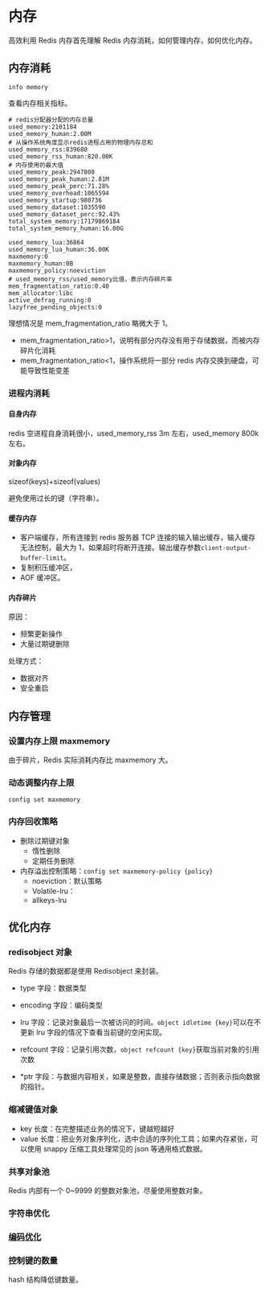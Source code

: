 # 内存

高效利用 Redis 内存首先理解 Redis 内存消耗，如何管理内存，如何优化内存。

## 内存消耗

```shell
info memory
```

查看内存相关指标。

```shell
# redis分配器分配的内存总量
used_memory:2101184
used_memory_human:2.00M
# 从操作系统角度显示redis进程占用的物理内存总和
used_memory_rss:839680
used_memory_rss_human:820.00K
# 内存使用的最大值
used_memory_peak:2947808
used_memory_peak_human:2.81M
used_memory_peak_perc:71.28%
used_memory_overhead:1065594
used_memory_startup:980736
used_memory_dataset:1035590
used_memory_dataset_perc:92.43%
total_system_memory:17179869184
total_system_memory_human:16.00G

used_memory_lua:36864
used_memory_lua_human:36.00K
maxmemory:0
maxmemory_human:0B
maxmemory_policy:noeviction
# used_memory_rss/used_memory比值，表示内存碎片率
mem_fragmentation_ratio:0.40
mem_allocator:libc
active_defrag_running:0
lazyfree_pending_objects:0
```

理想情况是 mem_fragmentation_ratio 略微大于 1。

- mem_fragmentation_ratio>1，说明有部分内存没有用于存储数据，而被内存碎片化消耗
- mem_fragmentation_ratio<1，操作系统将一部分 redis 内存交换到硬盘，可能导致性能变差

### 进程内消耗

#### 自身内存

redis 空进程自身消耗很小，used_memory_rss 3m 左右，used_memory 800k 左右。

#### 对象内存

sizeof(keys)+sizeof(values)

避免使用过长的键（字符串）。

#### 缓存内存

- 客户端缓存，所有连接到 redis 服务器 TCP 连接的输入输出缓存，输入缓存无法控制，最大为 1，如果超时将断开连接。输出缓存参数`client-output-buffer-limit`。
- 复制积压缓冲区，
- AOF 缓冲区。

#### 内存碎片

原因：

- 频繁更新操作
- 大量过期键删除

处理方式：

- 数据对齐
- 安全重启

## 内存管理

### 设置内存上限 maxmemory

由于碎片，Redis 实际消耗内存比 maxmemory 大。

### 动态调整内存上限

```shell
config set maxmemory
```

### 内存回收策略

- 删除过期键对象
  - 惰性删除
  - 定期任务删除
- 内存溢出控制策略：`config set maxmemory-policy {policy}`
  - noeviction：默认策略
  - Volatile-lru：
  - allkeys-lru

## 优化内存

### redisobject 对象

Redis 存储的数据都是使用 Redisobject 来封装。

- type 字段：数据类型

- encoding 字段：编码类型

- lru 字段：记录对象最后一次被访问的时间。`object idletime {key}`可以在不更新 lru 字段的情况下查看当前键的空闲实现。

- refcount 字段：记录引用次数，`object refcount {key}`获取当前对象的引用次数

- \*ptr 字段：与数据内容相关，如果是整数，直接存储数据；否则表示指向数据的指针。

### 缩减键值对象

- key 长度：在完整描述业务的情况下，键越短越好
- value 长度：把业务对象序列化，选中合适的序列化工具；如果内存紧张，可以使用 snappy 压缩工具处理常见的 json 等通用格式数据。

### 共享对象池

Redis 内部有一个 0~9999 的整数对象池，尽量使用整数对象。

### 字符串优化

### [编码优化](../data-structure/Redis-encoding.md)

### 控制键的数量

hash 结构降低键数量。
